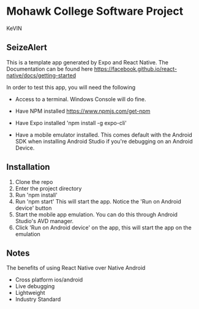# Mohawk College Software Project
KeVIN

## SeizeAlert

This is a template app generated by Expo and React Native. The Documentation can be found here https://facebook.github.io/react-native/docs/getting-started

In order to test this app, you will need the following

- Access to a terminal. Windows Console will do fine.

- Have NPM installed https://www.npmjs.com/get-npm

- Have Expo installed 'npm install -g expo-cli'

- Have a mobile emulator installed. This comes default with the Android SDK when installing Android Studio if you're debugging on an Android Device.

## Installation

1. Clone the repo
2. Enter the project directory
3. Run 'npm install'
3. Run 'npm start' This will start the app. Notice the 'Run on Android device' button
4. Start the mobile app emulation. You can do this through Android Studio's AVD manager. 
5. Click 'Run on Android device' on the app, this will start the app on the emulation

## Notes

The benefits of using React Native over Native Android

- Cross platform ios/android
- Live debugging
- Lightweight
- Industry Standard






